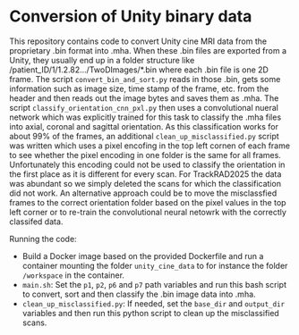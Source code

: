 # Conversion of Unity binary data
This repository contains code to convert Unity cine MRI data from the proprietary .bin format into .mha. When these .bin files are exported from a Unity, they usually end up in a folder structure like /patient_ID/1/1.2.82.../TwoDImages/*.bin where each .bin file is one 2D frame.
The script `convert_bin_and_sort.py` reads in those .bin, gets some information such as image size, time stamp of the frame, etc. from the header and then reads out the image bytes and saves them as .mha. The script `classify_orientation_cnn_pxl.py` then uses a convolutional nueral network which was explicitly trained for this task to classify the .mha files into axial, coronal and sagittal orientation. As this classification works for about 99% of the frames, an additional `clean_up_misclassified.py` script was written which uses a pixel encofing in the top left cornen of each frame to see whether the pixel encoding in one folder is the same for all frames. Unfortunately this encoding could not be used to classify the orientation in the first place as it is different for every scan.
For TrackRAD2025 the data was abundant so we simply deleted the scans for which the classification did not work. An alternative approach could be to move the misclassfied frames to the correct orientation folder based on the pixel values in the top left corner or to re-train the convolutional neural netowrk with the correctly classifed data.

Running the code:
* Build a Docker image based on the provided Dockerfile and run a container mounting the folder `unity_cine_data` to for instance the folder `/workspace` in the container.
* `main.sh`: Set the `p1`, `p2`, `p6` and `p7` path variables and run this bash script to convert, sort and then classify the .bin image data into .mha.
* `clean_up_misclassified.py`: If needed, set the `base_dir` and `output_dir` variables and then run this python script to clean up the misclassified scans.





